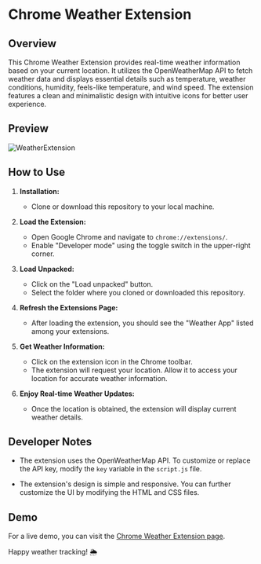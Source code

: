 # Chrome Weather Extension

## Overview

This Chrome Weather Extension provides real-time weather information based on your current location. It utilizes the OpenWeatherMap API to fetch weather data and displays essential details such as temperature, weather conditions, humidity, feels-like temperature, and wind speed. The extension features a clean and minimalistic design with intuitive icons for better user experience.

## Preview

![WeatherExtension](https://github.com/Kaadirm/WeatherExtension-Chrome/assets/141996672/485668bd-270e-42b3-a539-2adfee8825b3)



## How to Use

1. **Installation:**
   - Clone or download this repository to your local machine.

2. **Load the Extension:**
   - Open Google Chrome and navigate to `chrome://extensions/`.
   - Enable "Developer mode" using the toggle switch in the upper-right corner.

3. **Load Unpacked:**
   - Click on the "Load unpacked" button.
   - Select the folder where you cloned or downloaded this repository.

4. **Refresh the Extensions Page:**
   - After loading the extension, you should see the "Weather App" listed among your extensions.

5. **Get Weather Information:**
   - Click on the extension icon in the Chrome toolbar.
   - The extension will request your location. Allow it to access your location for accurate weather information.

6. **Enjoy Real-time Weather Updates:**
   - Once the location is obtained, the extension will display current weather details.

## Developer Notes

- The extension uses the OpenWeatherMap API. To customize or replace the API key, modify the `key` variable in the `script.js` file.

- The extension's design is simple and responsive. You can further customize the UI by modifying the HTML and CSS files.

## Demo

For a live demo, you can visit the [Chrome Weather Extension page](https://kaadirm.github.io/WeatherExtension-Chrome/).

Happy weather tracking! 🌦️
